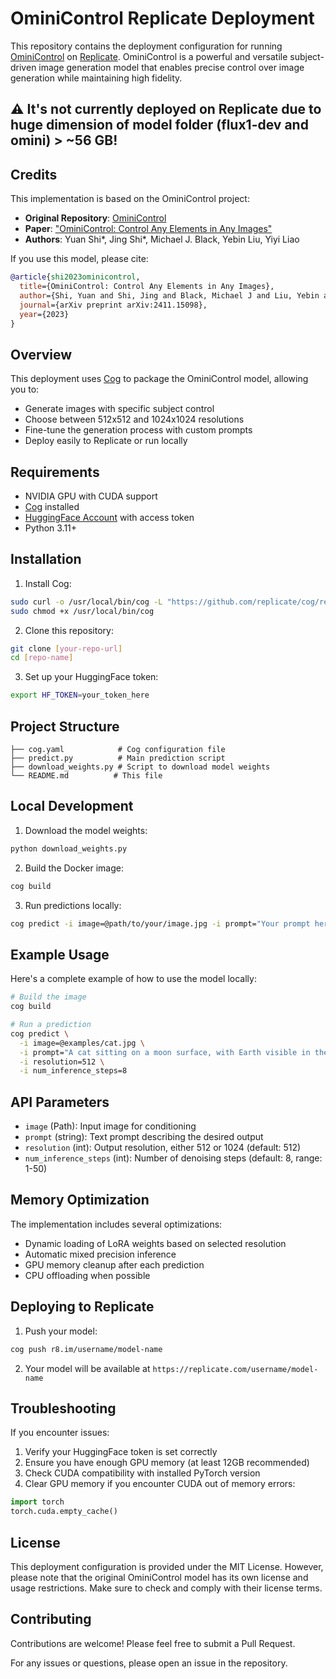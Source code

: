 # OminiControl Replicate Deployment

This repository contains the deployment configuration for running [OminiControl](https://github.com/Yuanshi9815/OminiControl) on [Replicate](https://replicate.com). OminiControl is a powerful and versatile subject-driven image generation model that enables precise control over image generation while maintaining high fidelity.


## ⚠ It's not currently deployed on Replicate due to huge dimension of model folder (flux1-dev and omini) > ~56 GB!


## Credits

This implementation is based on the OminiControl project:

- **Original Repository**: [OminiControl](https://github.com/Yuanshi9815/OminiControl)
- **Paper**: ["OminiControl: Control Any Elements in Any Images"](https://arxiv.org/abs/2411.15098)
- **Authors**: Yuan Shi*, Jing Shi*, Michael J. Black, Yebin Liu, Yiyi Liao

If you use this model, please cite:
```bibtex
@article{shi2023ominicontrol,
  title={OminiControl: Control Any Elements in Any Images},
  author={Shi, Yuan and Shi, Jing and Black, Michael J and Liu, Yebin and Liao, Yiyi},
  journal={arXiv preprint arXiv:2411.15098},
  year={2023}
}
```

## Overview

This deployment uses [Cog](https://github.com/replicate/cog) to package the OminiControl model, allowing you to:
- Generate images with specific subject control
- Choose between 512x512 and 1024x1024 resolutions
- Fine-tune the generation process with custom prompts
- Deploy easily to Replicate or run locally

## Requirements

- NVIDIA GPU with CUDA support
- [Cog](https://github.com/replicate/cog) installed
- [HuggingFace Account](https://huggingface.co/) with access token
- Python 3.11+

## Installation

1. Install Cog:
```bash
sudo curl -o /usr/local/bin/cog -L "https://github.com/replicate/cog/releases/latest/download/cog_$(uname -s)_$(uname -m)"
sudo chmod +x /usr/local/bin/cog
```

2. Clone this repository:
```bash
git clone [your-repo-url]
cd [repo-name]
```

3. Set up your HuggingFace token:
```bash
export HF_TOKEN=your_token_here
```

## Project Structure

```
├── cog.yaml            # Cog configuration file
├── predict.py          # Main prediction script
├── download_weights.py # Script to download model weights
└── README.md          # This file
```

## Local Development

1. Download the model weights:
```bash
python download_weights.py
```

2. Build the Docker image:
```bash
cog build
```

3. Run predictions locally:
```bash
cog predict -i image=@path/to/your/image.jpg -i prompt="Your prompt here" -i resolution=512
```

## Example Usage

Here's a complete example of how to use the model locally:

```bash
# Build the image
cog build

# Run a prediction
cog predict \
  -i image=@examples/cat.jpg \
  -i prompt="A cat sitting on a moon surface, with Earth visible in the background" \
  -i resolution=512 \
  -i num_inference_steps=8
```

## API Parameters

- `image` (Path): Input image for conditioning
- `prompt` (string): Text prompt describing the desired output
- `resolution` (int): Output resolution, either 512 or 1024 (default: 512)
- `num_inference_steps` (int): Number of denoising steps (default: 8, range: 1-50)

## Memory Optimization

The implementation includes several optimizations:
- Dynamic loading of LoRA weights based on selected resolution
- Automatic mixed precision inference
- GPU memory cleanup after each prediction
- CPU offloading when possible

## Deploying to Replicate

1. Push your model:
```bash
cog push r8.im/username/model-name
```

2. Your model will be available at `https://replicate.com/username/model-name`

## Troubleshooting

If you encounter issues:

1. Verify your HuggingFace token is set correctly
2. Ensure you have enough GPU memory (at least 12GB recommended)
3. Check CUDA compatibility with installed PyTorch version
4. Clear GPU memory if you encounter CUDA out of memory errors:
```python
import torch
torch.cuda.empty_cache()
```

## License

This deployment configuration is provided under the MIT License. However, please note that the original OminiControl model has its own license and usage restrictions. Make sure to check and comply with their license terms.

## Contributing

Contributions are welcome! Please feel free to submit a Pull Request.

For any issues or questions, please open an issue in the repository.